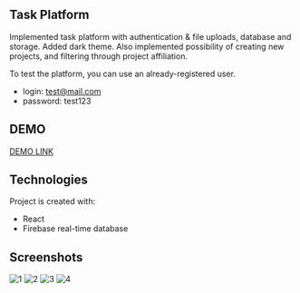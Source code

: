 ## Task Platform
Implemented task platform with authentication & file uploads, database and storage.
Added dark theme. Also implemented possibility of creating new projects, and filtering through project affiliation.

To test the platform, you can use an already-registered user.
* login: test@mail.com
* password: test123

## DEMO
[DEMO LINK](https://task-platform.netlify.app)

## Technologies
Project is created with:
* React
* Firebase real-time database

## Screenshots
![1](https://github.com/Ir-ra/Task-Platform/assets/110158698/99161e8c-20a0-4e56-afdb-01c1558634bf)
![2](https://github.com/Ir-ra/Task-Platform/assets/110158698/cbeb2bb6-e12a-4873-95e0-9cee97879b09)
![3](https://github.com/Ir-ra/Task-Platform/assets/110158698/72745020-8a57-4395-9b95-676f16893eed)
![4](https://github.com/Ir-ra/Task-Platform/assets/110158698/4db64083-e772-4a89-97f9-0636249eb5dc)
